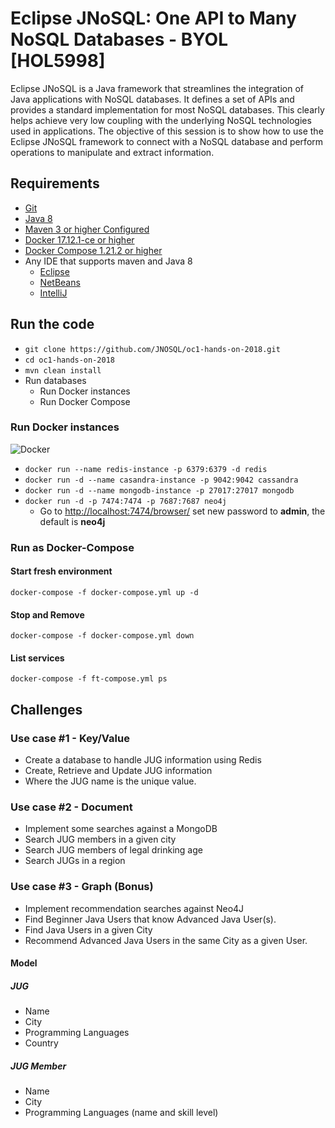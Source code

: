 # Eclipse JNoSQL: One API to Many NoSQL Databases - BYOL [HOL5998]

Eclipse JNoSQL is a Java framework that streamlines the integration of Java applications with NoSQL databases. It defines a set of APIs and provides a standard implementation for most NoSQL databases. This clearly helps achieve very low coupling with the underlying NoSQL technologies used in applications. The objective of this session is to show how to use the Eclipse JNoSQL framework to connect with a NoSQL database and perform operations to manipulate and extract information.

## Requirements


* [Git](https://git-scm.com/book/en/v1/Getting-Started-Installing-Git)
* [Java 8](http://www.oracle.com/technetwork/java/javase/downloads/jdk8-downloads-2133151.html)
* [Maven 3 or higher Configured](https://maven.apache.org/download.cgi)
* [Docker 17.12.1-ce or higher](https://docs.docker.com/install/#next-release)
* [Docker Compose 1.21.2 or higher](https://docs.docker.com/v17.09/compose/install/)
* Any IDE that supports maven and Java 8
  * [Eclipse](https://www.eclipse.org/downloads/)
  * [NetBeans](https://netbeans.org/)
  * [IntelliJ](https://www.jetbrains.com/idea/download/)



## Run the code

* `git clone https://github.com/JNOSQL/oc1-hands-on-2018.git`
* `cd oc1-hands-on-2018`
* `mvn clean install`
* Run databases
  * Run Docker instances
  * Run Docker Compose

### Run Docker instances

![Docker](https://www.docker.com/sites/default/files/horizontal_large.png)


* `docker run --name redis-instance -p 6379:6379 -d redis`
* `docker run -d --name casandra-instance -p 9042:9042 cassandra`
* `docker run -d --name mongodb-instance -p 27017:27017 mongodb`
* `docker run -d -p 7474:7474 -p 7687:7687 neo4j`
  * Go to [http://localhost:7474/browser/](http://localhost:7474/browser/) set new password to **admin**, the default is **neo4j**


### Run as Docker-Compose

#### Start fresh environment

`docker-compose -f docker-compose.yml up -d`

#### Stop and Remove

`docker-compose -f docker-compose.yml down`

####  List services
`docker-compose -f ft-compose.yml ps`


## Challenges

### Use case #1 - Key/Value

* Create a database to handle JUG information using Redis
* Create, Retrieve and Update JUG information
* Where the JUG name is the unique value.


### Use case #2 - Document

* Implement some searches against a MongoDB
* Search JUG members in a given city
* Search JUG members of legal drinking age
* Search JUGs in a region


### Use case #3 - Graph (Bonus)

* Implement recommendation searches against Neo4J
* Find Beginner Java Users that know Advanced Java User(s).
* Find Java Users in a given City
* Recommend Advanced Java Users in the same City as a given User.
 
 
 #### Model 
 
 ##### JUG
 
 * Name
 * City
 * Programming Languages
 * Country
 
 ##### JUG Member
 
 * Name
 * City
 * Programming Languages (name and skill level)


